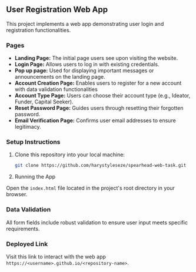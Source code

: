 ## User Registration Web App

This project implements a web app demonstrating user login and registration functionalities.

### Pages

- **Landing Page:** The initial page users see upon visiting the website.
- **Login Page:** Allows users to log in with existing credentials.
- **Pop up page:** Used for displaying important messages or announcements on the landing page.
- **Account Creation Page:** Enables users to register for a new account with data validation functionalities
- **Account Type Page:** Users can choose their account type (e.g., Ideator, Funder, Capital Seeker).
- **Reset Password Page:** Guides users through resetting their forgotten password.
- **Email Verification Page:** Confirms user email addresses to ensure legitimacy.

### Setup Instructions

1. Clone this repository into your local machine:

   ```bash
   git clone https://github.com/harystyleseze/spearhead-web-task.git
   ```

2. Running the App

Open the `index.html` file located in the project's root directory in your browser.

### Data Validation

All form fields include robust validation to ensure user input meets specific requirements.

### Deployed Link

Visit this link to interact with the web app `https://<username>.github.io/<repository-name>`.
